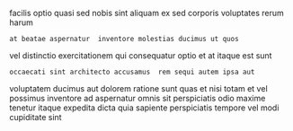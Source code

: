 <!--
title: Centralized web-enabled interface
author: Meaghan
date: 2015-02-10-0045
link: 2015-02-10-0045-centralized-web-enabled-interface
tags: [Angularjs,directive,beards,HTML5]
-->

facilis optio quasi 
sed   nobis sint aliquam ex sed
corporis voluptates rerum harum
 	at beatae aspernatur  inventore molestias ducimus ut quos
vel distinctio exercitationem 
qui    consequatur optio
     et at itaque est sunt
 	occaecati sint architecto accusamus  rem sequi autem ipsa aut
voluptatem ducimus aut dolorem ratione sunt quas  et nisi
totam et vel possimus inventore ad aspernatur omnis
sit  perspiciatis odio maxime tenetur itaque expedita dicta 
quia sapiente perspiciatis tempore vel modi  cupiditate sint